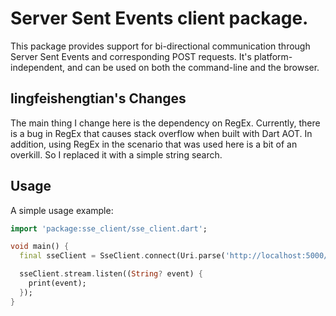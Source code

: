 # Server Sent Events client package.

This package provides support for bi-directional communication through Server Sent Events and corresponding POST requests. It's platform-independent, and can be used on both the command-line and the browser.

## lingfeishengtian's Changes

The main thing I change here is the dependency on RegEx. Currently, there is a bug in RegEx that causes stack overflow when built with Dart AOT. In addition, using RegEx in the scenario that was used here is a bit of an overkill. So I replaced it with a simple string search.

## Usage

A simple usage example:

```dart
import 'package:sse_client/sse_client.dart';

void main() {
  final sseClient = SseClient.connect(Uri.parse('http://localhost:5000/stream?channel=messages'));

  sseClient.stream.listen((String? event) {
    print(event);
  });                                   
}
```
